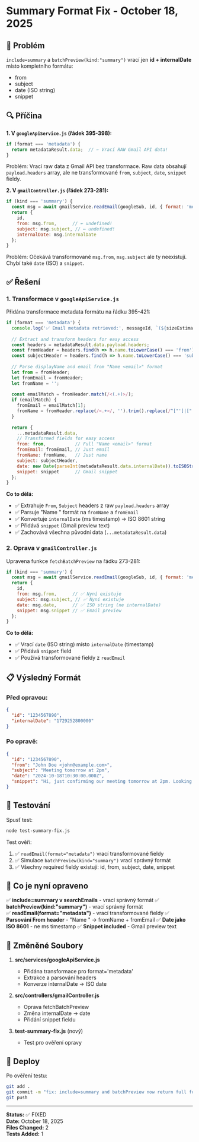 # Summary Format Fix - October 18, 2025

## 🐛 Problém

`include=summary` a `batchPreview(kind:"summary")` vrací jen **id + internalDate** místo kompletního formátu:
- from
- subject  
- date (ISO string)
- snippet

## 🔍 Příčina

**1. V `googleApiService.js` (řádek 395-398):**
```javascript
if (format === 'metadata') {
  return metadataResult.data;  // ← Vrací RAW Gmail API data!
}
```

Problém: Vrací raw data z Gmail API bez transformace. Raw data obsahují `payload.headers` array, ale ne transformované `from`, `subject`, `date`, `snippet` fieldy.

**2. V `gmailController.js` (řádek 273-281):**
```javascript
if (kind === 'summary') {
  const msg = await gmailService.readEmail(googleSub, id, { format: 'metadata' });
  return {
    id,
    from: msg.from,      // ← undefined!
    subject: msg.subject, // ← undefined!
    internalDate: msg.internalDate
  };
}
```

Problém: Očekává transformované `msg.from`, `msg.subject` ale ty neexistují. Chybí také `date` (ISO) a `snippet`.

## ✅ Řešení

### 1. Transformace v `googleApiService.js`

Přidána transformace metadata formátu na řádku 395-421:

```javascript
if (format === 'metadata') {
  console.log('✅ Email metadata retrieved:', messageId, `(${sizeEstimate} bytes)`);
  
  // Extract and transform headers for easy access
  const headers = metadataResult.data.payload.headers;
  const fromHeader = headers.find(h => h.name.toLowerCase() === 'from')?.value || '';
  const subjectHeader = headers.find(h => h.name.toLowerCase() === 'subject')?.value || '';
  
  // Parse displayName and email from "Name <email>" format
  let from = fromHeader;
  let fromEmail = fromHeader;
  let fromName = '';
  
  const emailMatch = fromHeader.match(/<(.+)>/);
  if (emailMatch) {
    fromEmail = emailMatch[1];
    fromName = fromHeader.replace(/<.+>/, '').trim().replace(/^["']|["']$/g, '');
  }
  
  return {
    ...metadataResult.data,
    // Transformed fields for easy access
    from: from,           // Full "Name <email>" format
    fromEmail: fromEmail, // Just email
    fromName: fromName,   // Just name
    subject: subjectHeader,
    date: new Date(parseInt(metadataResult.data.internalDate)).toISOString(), // ISO 8601
    snippet: snippet      // Gmail snippet
  };
}
```

**Co to dělá:**
- ✅ Extrahuje `From`, `Subject` headers z raw `payload.headers` array
- ✅ Parsuje "Name <email>" formát na `fromName` a `fromEmail`
- ✅ Konvertuje `internalDate` (ms timestamp) → ISO 8601 string
- ✅ Přidává `snippet` (Gmail preview text)
- ✅ Zachovává všechna původní data (`...metadataResult.data`)

### 2. Oprava v `gmailController.js`

Upravena funkce `fetchBatchPreview` na řádku 273-281:

```javascript
if (kind === 'summary') {
  const msg = await gmailService.readEmail(googleSub, id, { format: 'metadata' });
  return {
    id,
    from: msg.from,      // ✅ Nyní existuje
    subject: msg.subject, // ✅ Nyní existuje  
    date: msg.date,      // ✅ ISO string (ne internalDate)
    snippet: msg.snippet // ✅ Email preview
  };
}
```

**Co to dělá:**
- ✅ Vrací `date` (ISO string) místo `internalDate` (timestamp)
- ✅ Přidává `snippet` field
- ✅ Používá transformované fieldy z `readEmail`

## 📋 Výsledný Formát

### Před opravou:
```json
{
  "id": "1234567890",
  "internalDate": "1729252800000"
}
```

### Po opravě:
```json
{
  "id": "1234567890",
  "from": "John Doe <john@example.com>",
  "subject": "Meeting tomorrow at 2pm",
  "date": "2024-10-18T10:30:00.000Z",
  "snippet": "Hi, just confirming our meeting tomorrow at 2pm. Looking forward..."
}
```

## 🧪 Testování

Spusť test:
```bash
node test-summary-fix.js
```

Test ověří:
1. ✅ `readEmail(format="metadata")` vrací transformované fieldy
2. ✅ Simulace `batchPreview(kind="summary")` vrací správný formát
3. ✅ Všechny required fieldy existují: id, from, subject, date, snippet

## 🎯 Co je nyní opraveno

✅ **include=summary v searchEmails** - vrací správný formát
✅ **batchPreview(kind:"summary")** - vrací správný formát  
✅ **readEmail(format="metadata")** - vrací transformované fieldy
✅ **Parsování From header** - "Name <email>" → fromName + fromEmail
✅ **Date jako ISO 8601** - ne ms timestamp
✅ **Snippet included** - Gmail preview text

## 📝 Změněné Soubory

1. **src/services/googleApiService.js**
   - Přidána transformace pro format='metadata'
   - Extrakce a parsování headers
   - Konverze internalDate → ISO date

2. **src/controllers/gmailController.js**
   - Oprava fetchBatchPreview
   - Změna internalDate → date
   - Přidání snippet fieldu

3. **test-summary-fix.js** (nový)
   - Test pro ověření opravy

## 🚀 Deploy

Po ověření testu:
```bash
git add .
git commit -m "fix: include=summary and batchPreview now return full format"
git push
```

---

**Status:** ✅ FIXED  
**Date:** October 18, 2025  
**Files Changed:** 2  
**Tests Added:** 1
